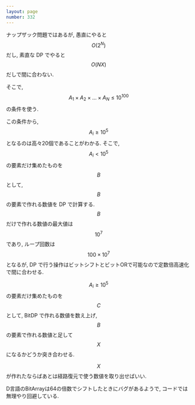 ```yaml
---
layout: page
number: 332
---
```

ナップザック問題ではあるが, 愚直にやると $$ O(2^N) $$ だし, 素直な DP でやると $$ O(NX) $$ だしで間に合わない.

そこで, $$ A_1 \times A_2 \times \dots \times A_N \leq 10^{100} $$ の条件を使う.

この条件から, $$ A_i \geq 10^5 $$ となるのは高々20個であることがわかる. そこで, $$ A_i \lt 10^5 $$ の要素だけ集めたものを $$ B $$ として, $$ B $$ の要素で作れる数値を DP で計算する. $$ B $$ だけで作れる数値の最大値は $$ 10^7 $$ であり, ループ回数は $$ 100 \times 10^7 $$ となるが, DP で行う操作はビットシフトとビットORで可能なので定数倍高速化で間に合わせる.

$$ A_i \geq 10^5 $$ の要素だけ集めたものを $$ C $$ として, BitDP で作れる数値を数え上げ, $$ B $$ の要素で作れる数値と足して $$ X $$ になるかどうか突き合わせる.

$$ X $$ が作れたならばあとは経路復元で使う数値を取り出せばいい.

D言語のBitArrayは64の倍数でシフトしたときにバグがあるようで, コードでは無理やり回避している.
